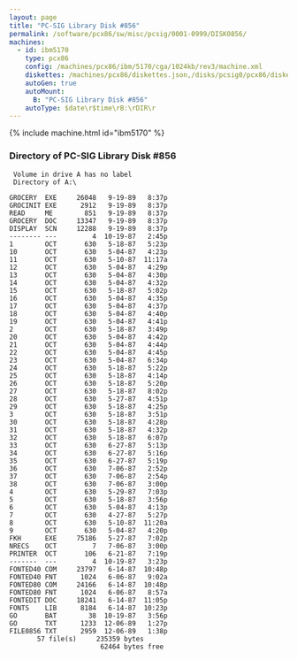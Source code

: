 ```yaml
---
layout: page
title: "PC-SIG Library Disk #856"
permalink: /software/pcx86/sw/misc/pcsig/0001-0999/DISK0856/
machines:
  - id: ibm5170
    type: pcx86
    config: /machines/pcx86/ibm/5170/cga/1024kb/rev3/machine.xml
    diskettes: /machines/pcx86/diskettes.json,/disks/pcsig0/pcx86/diskettes.json
    autoGen: true
    autoMount:
      B: "PC-SIG Library Disk #856"
    autoType: $date\r$time\rB:\rDIR\r
---
```


{% include machine.html id="ibm5170" %}

### Directory of PC-SIG Library Disk #856

     Volume in drive A has no label
     Directory of A:\

    GROCERY  EXE     26048   9-19-89   8:37p
    GROCINIT EXE      2912   9-19-89   8:37p
    READ     ME        851   9-19-89   8:37p
    GROCERY  DOC     13347   9-19-89   8:37p
    DISPLAY  SCN     12288   9-19-89   8:37p
    -------- ---         4  10-19-87   2:45p
    1        OCT       630   5-18-87   5:23p
    10       OCT       630   5-04-87   4:23p
    11       OCT       630   5-10-87  11:17a
    12       OCT       630   5-04-87   4:29p
    13       OCT       630   5-04-87   4:30p
    14       OCT       630   5-04-87   4:32p
    15       OCT       630   5-18-87   5:02p
    16       OCT       630   5-04-87   4:35p
    17       OCT       630   5-04-87   4:37p
    18       OCT       630   5-04-87   4:40p
    19       OCT       630   5-04-87   4:41p
    2        OCT       630   5-18-87   3:49p
    20       OCT       630   5-04-87   4:42p
    21       OCT       630   5-04-87   4:44p
    22       OCT       630   5-04-87   4:45p
    23       OCT       630   5-04-87   6:34p
    24       OCT       630   5-18-87   5:22p
    25       OCT       630   5-18-87   4:14p
    26       OCT       630   5-18-87   5:20p
    27       OCT       630   5-18-87   8:02p
    28       OCT       630   5-27-87   4:51p
    29       OCT       630   5-18-87   4:25p
    3        OCT       630   5-18-87   3:51p
    30       OCT       630   5-18-87   4:28p
    31       OCT       630   5-18-87   4:32p
    32       OCT       630   5-18-87   6:07p
    33       OCT       630   6-27-87   5:13p
    34       OCT       630   6-27-87   5:16p
    35       OCT       630   6-27-87   5:19p
    36       OCT       630   7-06-87   2:52p
    37       OCT       630   7-06-87   2:54p
    38       OCT       630   7-06-87   3:00p
    4        OCT       630   5-29-87   7:03p
    5        OCT       630   5-18-87   3:56p
    6        OCT       630   5-04-87   4:13p
    7        OCT       630   4-27-87   5:27p
    8        OCT       630   5-10-87  11:20a
    9        OCT       630   5-04-87   4:20p
    FKH      EXE     75186   5-27-87   7:02p
    NRECS    OCT         7   7-06-87   3:00p
    PRINTER  OCT       106   6-21-87   7:19p
    -------  ---         4  10-19-87   3:23p
    FONTED40 COM     23797   6-14-87  10:48p
    FONTED40 FNT      1024   6-06-87   9:02a
    FONTED80 COM     24166   6-14-87  10:48p
    FONTED80 FNT      1024   6-06-87   8:57a
    FONTEDIT DOC     18241   6-14-87  11:05p
    FONTS    LIB      8184   6-14-87  10:23p
    GO       BAT        38  10-19-87   3:56p
    GO       TXT      1233  12-06-89   1:27p
    FILE0856 TXT      2959  12-06-89   1:38p
           57 file(s)     235359 bytes
                           62464 bytes free
